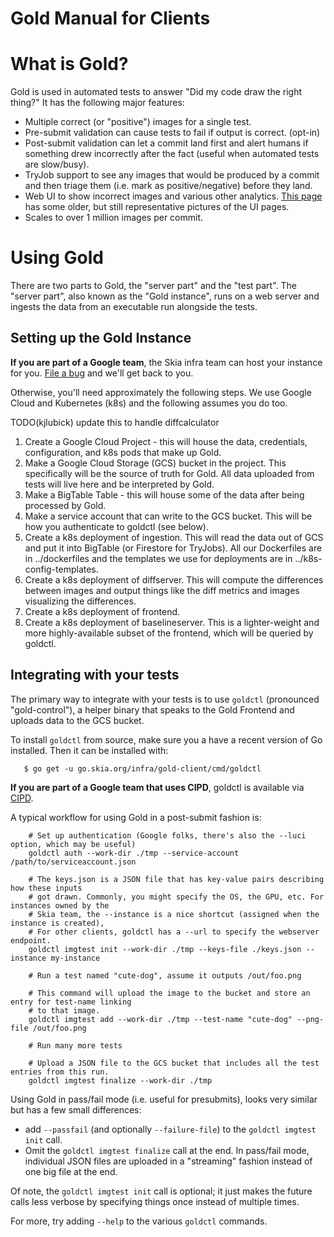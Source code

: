Gold Manual for Clients
=======================

What is Gold?
=============

Gold is used in automated tests to answer "Did my code draw the right thing?"
It has the following major features:
 - Multiple correct (or "positive") images for a single test.
 - Pre-submit validation can cause tests to fail if output is correct. (opt-in)
 - Post-submit validation can let a commit land first and alert humans if something
   drew incorrectly after the fact (useful when automated tests are slow/busy).
 - TryJob support to see any images that would be produced by a commit and then triage them
   (i.e. mark as positive/negative) before they land.
 - Web UI to show incorrect images and various other analytics.
   [This page](https://skia.org/dev/testing/skiagold) has some older, but still representative
   pictures of the UI pages.
 - Scales to over 1 million images per commit.

Using Gold
==========

There are two parts to Gold, the "server part" and the "test part". The "server part", also known as
the "Gold instance", runs on a web server and ingests the data from an executable run alongside the
tests.

Setting up the Gold Instance
----------------------------

**If you are part of a Google team**, the Skia infra team can host your instance for you.
[File a bug](https://bugs.chromium.org/p/skia/issues/entry?template=New+Gold+Instance) and we'll
get back to you.

Otherwise, you'll need approximately the following steps. We use Google Cloud and Kubernetes (k8s)
and the following assumes you do too.

TODO(kjlubick) update this to handle diffcalculator

 1. Create a Google Cloud Project - this will house the data, credentials, configuration, and
    k8s pods that make up Gold.
 2. Make a Google Cloud Storage (GCS) bucket in the project. This specifically will be the source
    of truth for Gold. All data uploaded from tests will live here and be interpreted by Gold.
 3. Make a BigTable Table - this will house some of the data after being processed by Gold.
 4. Make a service account that can write to the GCS bucket. This will be how you authenticate to
    goldctl (see below).
 4. Create a k8s deployment of ingestion. This will read the data out of GCS and put it into
    BigTable (or Firestore for TryJobs). All our Dockerfiles are in ../dockerfiles
    and the templates we use for deployments are in ../k8s-config-templates.
 5. Create a k8s deployment of diffserver. This will compute the differences between images
    and output things like the diff metrics and images visualizing the differences.
 6. Create a k8s deployment of frontend.
 7. Create a k8s deployment of baselineserver. This is a lighter-weight and more highly-available
    subset of the frontend, which will be queried by goldctl.

Integrating with your tests
---------------------------

The primary way to integrate with your tests is to use `goldctl` (pronounced "gold-control"),
a helper binary that speaks to the Gold Frontend and uploads data to the GCS bucket.

To install `goldctl` from source, make sure you a have a recent version of Go installed.
Then it can be installed with:

```console
   $ go get -u go.skia.org/infra/gold-client/cmd/goldctl
```

**If you are part of a Google team that uses CIPD**, goldctl is available via
[CIPD](https://chrome-infra-packages.appspot.com/p/skia/tools/goldctl).

A typical workflow for using Gold in a post-submit fashion is:

```console
    # Set up authentication (Google folks, there's also the --luci option, which may be useful)
    goldctl auth --work-dir ./tmp --service-account /path/to/serviceaccount.json

    # The keys.json is a JSON file that has key-value pairs describing how these inputs
    # got drawn. Commonly, you might specify the OS, the GPU, etc. For instances owned by the
    # Skia team, the --instance is a nice shortcut (assigned when the instance is created),
    # For other clients, goldctl has a --url to specify the webserver endpoint.
    goldctl imgtest init --work-dir ./tmp --keys-file ./keys.json --instance my-instance

    # Run a test named "cute-dog", assume it outputs /out/foo.png

    # This command will upload the image to the bucket and store an entry for test-name linking
    # to that image.
    goldctl imgtest add --work-dir ./tmp --test-name "cute-dog" --png-file /out/foo.png

    # Run many more tests

    # Upload a JSON file to the GCS bucket that includes all the test entries from this run.
    goldctl imgtest finalize --work-dir ./tmp
```

Using Gold in pass/fail mode (i.e. useful for presubmits), looks very similar but has a few
small differences:
 - add `--passfail` (and optionally `--failure-file`) to the `goldctl imgtest init` call.
 - Omit the `goldctl imgtest finalize` call at the end. In pass/fail mode, individual JSON files
   are uploaded in a "streaming" fashion instead of one big file at the end.

Of note, the `goldctl imgtest init` call is optional; it just makes the future calls less verbose
by specifying things once instead of multiple times.

For more, try adding `--help` to the various `goldctl` commands.